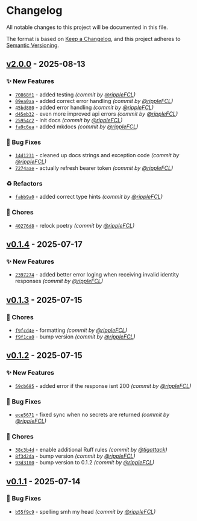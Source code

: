# Changelog
All notable changes to this project will be documented in this file.

The format is based on [Keep a Changelog](https://keepachangelog.com/en/1.0.0/),
and this project adheres to [Semantic Versioning](https://semver.org/spec/v2.0.0.html).

## [v2.0.0] - 2025-08-13
### :sparkles: New Features
- [`70868f1`](https://github.com/Overengineers-Anonymous/bws-sdk/commit/70868f1deb1ce1d7018f2584d966959d1ceb1d20) - added testing *(commit by [@rippleFCL](https://github.com/rippleFCL))*
- [`09ea0aa`](https://github.com/Overengineers-Anonymous/bws-sdk/commit/09ea0aa9003a26e0510d8bee8c815ec85acc3739) - added correct error handling *(commit by [@rippleFCL](https://github.com/rippleFCL))*
- [`45bd880`](https://github.com/Overengineers-Anonymous/bws-sdk/commit/45bd880fe111be037dd37a2c19194e5fe3a067de) - added error handling *(commit by [@rippleFCL](https://github.com/rippleFCL))*
- [`d45eb32`](https://github.com/Overengineers-Anonymous/bws-sdk/commit/d45eb32e0de9590eb884d95e802568595e389400) - even more improved api errors *(commit by [@rippleFCL](https://github.com/rippleFCL))*
- [`25954c2`](https://github.com/Overengineers-Anonymous/bws-sdk/commit/25954c28b7bd4a006dc69accd1ce984e566aadd9) - init docs *(commit by [@rippleFCL](https://github.com/rippleFCL))*
- [`fa9c6ea`](https://github.com/Overengineers-Anonymous/bws-sdk/commit/fa9c6ea874c855b8d56c53bcd50657be2bc27793) - added mkdocs *(commit by [@rippleFCL](https://github.com/rippleFCL))*

### :bug: Bug Fixes
- [`14d1231`](https://github.com/Overengineers-Anonymous/bws-sdk/commit/14d12317bb5053108e873908fc8df7b7a577a701) - cleaned up docs strings and exception code *(commit by [@rippleFCL](https://github.com/rippleFCL))*
- [`7274aae`](https://github.com/Overengineers-Anonymous/bws-sdk/commit/7274aae7ac81ab31b29860a075b2959be2506ff2) - actually refresh bearer token *(commit by [@rippleFCL](https://github.com/rippleFCL))*

### :recycle: Refactors
- [`fabb9a0`](https://github.com/Overengineers-Anonymous/bws-sdk/commit/fabb9a0eb29f16f7d75c3e5f7f080f616186ffaa) - added correct type hints *(commit by [@rippleFCL](https://github.com/rippleFCL))*

### :wrench: Chores
- [`40276d8`](https://github.com/Overengineers-Anonymous/bws-sdk/commit/40276d850ca549fb1233bbc9647cd4c9e1cbbd28) - relock poetry *(commit by [@rippleFCL](https://github.com/rippleFCL))*


## [v0.1.4] - 2025-07-17
### :sparkles: New Features
- [`2397274`](https://github.com/Overengineers-Anonymous/bws-sdk/commit/2397274e7cf43fd47504ca189b41f003c84b54ac) - added better error loging when receiving invalid identity responses *(commit by [@rippleFCL](https://github.com/rippleFCL))*


## [v0.1.3] - 2025-07-15
### :wrench: Chores
- [`f9fcd4e`](https://github.com/Overengineers-Anonymous/bws-sdk/commit/f9fcd4e476a68de39ab069b46ed56ababd6fb84f) - formatting *(commit by [@rippleFCL](https://github.com/rippleFCL))*
- [`f9f1ca0`](https://github.com/Overengineers-Anonymous/bws-sdk/commit/f9f1ca06aeb5d4865a8a2b6ed85b53c2c8dc492d) - bump version *(commit by [@rippleFCL](https://github.com/rippleFCL))*


## [v0.1.2] - 2025-07-15
### :sparkles: New Features
- [`59cb685`](https://github.com/Overengineers-Anonymous/bws-sdk/commit/59cb685e80ea215d36814f0e6ee83f0671388919) - added error if the response isnt 200 *(commit by [@rippleFCL](https://github.com/rippleFCL))*

### :bug: Bug Fixes
- [`ece5671`](https://github.com/Overengineers-Anonymous/bws-sdk/commit/ece5671051851160794b2c9cd4dfe89b9f509c8d) - fixed sync when no secrets are returned *(commit by [@rippleFCL](https://github.com/rippleFCL))*

### :wrench: Chores
- [`38c3b4d`](https://github.com/Overengineers-Anonymous/bws-sdk/commit/38c3b4debbe9efd1c4f0f078ee796a9401abe291) - enable additional Ruff rules *(commit by [@tigattack](https://github.com/tigattack))*
- [`8f3d2da`](https://github.com/Overengineers-Anonymous/bws-sdk/commit/8f3d2da680c611ae0a63dd640dd76ede34b34dba) - bump version *(commit by [@rippleFCL](https://github.com/rippleFCL))*
- [`93d3100`](https://github.com/Overengineers-Anonymous/bws-sdk/commit/93d3100987bfe5a961a955fd302c3cf74200f5d4) - bump version to 0.1.2 *(commit by [@rippleFCL](https://github.com/rippleFCL))*


## [v0.1.1] - 2025-07-14
### :bug: Bug Fixes
- [`b55f9c9`](https://github.com/Overengineers-Anonymous/bws-sdk/commit/b55f9c9f258fefb75dd5d35d7b7837b593b1a1e5) - spelling smh my head *(commit by [@rippleFCL](https://github.com/rippleFCL))*

[v0.1.1]: https://github.com/Overengineers-Anonymous/bws-sdk/compare/v0.1.0...v0.1.1
[v0.1.2]: https://github.com/Overengineers-Anonymous/bws-sdk/compare/v0.1.1...v0.1.2
[v0.1.3]: https://github.com/Overengineers-Anonymous/bws-sdk/compare/v0.1.2...v0.1.3
[v0.1.4]: https://github.com/Overengineers-Anonymous/bws-sdk/compare/v0.1.3...v0.1.4
[v2.0.0]: https://github.com/Overengineers-Anonymous/bws-sdk/compare/v0.1.4...v2.0.0

